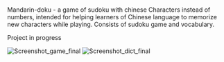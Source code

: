# 
Mandarin-doku - a game of sudoku with chinese Characters instead of numbers, 
intended for helping learners of Chinese language to memorize new characters while playing.
Consists of sudoku game and vocabulary.

Project in progress



![Screenshot_game_final](https://user-images.githubusercontent.com/90948269/194834126-83d9f7d3-cb59-4cff-8803-7dd310d7f43f.png)
![Screenshot_dict_final](https://user-images.githubusercontent.com/90948269/194834134-b66b793c-43e4-48b9-8072-c878cfe9d176.png)

